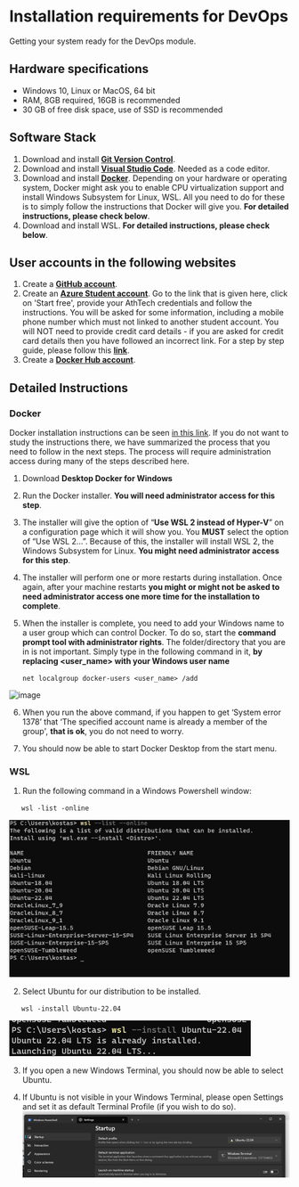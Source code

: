 # Installation requirements for DevOps
Getting your system ready for the DevOps module.
&nbsp;
&nbsp;

## Hardware specifications
- Windows 10, Linux or MacOS, 64 bit
- RAM, 8GB required, 16GB is recommended
- 30 GB of free disk space, use of SSD is recommended

## Software Stack
1. Download and install **[Git Version Control](https://git-scm.com/downloads)**.
2. Download and install **[Visual Studio Code](https://code.visualstudio.com/)**. Needed as a code editor.
3. Download and install **[Docker](https://www.docker.com/products/docker-desktop)**. Depending on your hardware or operating system, Docker might ask you to enable CPU virtualization support and install Windows Subsystem for Linux, WSL. All you need to do for these is to simply follow the instructions that Docker will give you. **For detailed instructions, please check below**.
4. Download and install WSL. **For detailed instructions, please check below**.

## User accounts in the following websites
1. Create a **[GitHub account](https://github.com/join)**.
2. Create an **[Azure Student account](https://azure.microsoft.com/en-us/free/students/)**. Go to the link that is given here, click on 'Start free', provide your AthTech credentials and follow the instructions. You will be asked for some information, including a mobile phone number which must not linked to another student account. You will NOT need to provide credit card details - if you are asked for credit card details then you have followed an incorrect link. For a step by step guide, please follow this **[link](https://github.com/codehub-learn/development-environment-setup/blob/main/Azure_Student_Trial.md)**.
3. Create a **[Docker Hub account](https://hub.docker.com/)**.


## Detailed Instructions

### Docker

Docker installation instructions can be seen [in this link](https://docs.docker.com/desktop/install/windows-install/). If you do not want to study the instructions there, we have summarized the process that you need to follow in the next steps. The process will require administration access during many of the steps described here.

1. Download **Desktop Docker for Windows**

2. Run the Docker installer. **You will need administrator access for this step**.

3. The installer will give the option of “**Use WSL 2 instead of Hyper-V**” on a configuration page which it will show you. You **MUST** select the option of “Use WSL 2…”.  Because of this, the installer will install WSL 2, the Windows Subsystem for Linux. **You might need administrator access for this step**.

4. The installer will perform one or more restarts during installation. Once again, after your machine restarts **you might or might not be asked to need administrator access one more time for the installation to complete**.

5. When the installer is complete, you need to add your Windows name to a user group which can control Docker. To do so, start the **command prompt tool with administrator rights**. The folder/directory that you are in is not important. Simply type in the following command in it, **by replacing <user_name> with your Windows user name**
   ```
   net localgroup docker-users <user_name> /add
   ```                                                   
![image](https://user-images.githubusercontent.com/92853201/191688879-960e1b84-9bcd-41e7-aea1-514ecf81a5a6.png)

6.	When you run the above command, if you happen to get ‘System error 1378’ that ‘The specified account name is already a member of the group', **that is ok**, you do not need to worry.

7. You should now be able to start Docker Desktop from the start menu.

### WSL

1. Run the following command in a Windows Powershell window:
```
   wsl -list -online
```
![image](images/devops_1.png)

2. Select Ubuntu for our distribution to be installed.
```
   wsl -install Ubuntu-22.04
```
![image](images/devops_2.png)

3. If you open a new Windows Terminal, you should now be able to select Ubuntu.

4. If Ubuntu is not visible in your Windows Terminal, please open Settings and set it as default Terminal Profile (if you wish to do so).
   ![image](images/devops_3.png)

